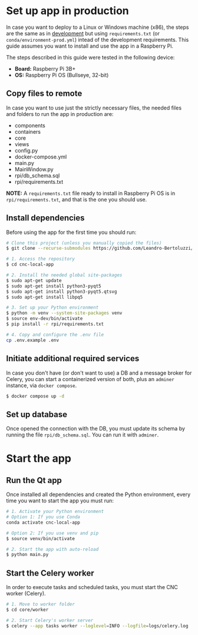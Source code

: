 # Set up app in production

In case you want to deploy to a Linux or Windows machine (x86), the steps are the same as in [development](./development.md) but using `requirements.txt` (or `conda/environment-prod.yml`) intead of the development requirements. This guide assumes you want to install and use the app in a Raspberry Pi.

The steps described in this guide were tested in the following device:
- **Board:** Raspberry Pi 3B+
- **OS:** Raspberry Pi OS (Bullseye, 32-bit)

## Copy files to remote

In case you want to use just the strictly necessary files, the needed files and folders to run the app in production are:

- components
- containers
- core
- views
- config.py
- docker-compose.yml
- main.py
- MainWindow.py
- rpi/db_schema.sql
- rpi/requirements.txt

**NOTE:** A `requirements.txt` file ready to install in Raspberry Pi OS is in `rpi/requirements.txt`, and that is the one you should use.

## Install dependencies

Before using the app for the first time you should run:

```bash
# Clone this project (unless you manually copied the files)
$ git clone --recurse-submodules https://github.com/Leandro-Bertoluzzi/cnc-local-app

# 1. Access the repository
$ cd cnc-local-app

# 2. Install the needed global site-packages
$ sudo apt-get update
$ sudo apt-get install python3-pyqt5
$ sudo apt-get install python3-pyqt5.qtsvg
$ sudo apt-get install libpq5

# 3. Set up your Python environment
$ python -m venv --system-site-packages venv
$ source env-dev/bin/activate
$ pip install -r rpi/requirements.txt

# 4. Copy and configure the .env file
cp .env.example .env
```

## Initiate additional required services

In case you don't have (or don't want to use) a DB and a message broker for Celery, you can start a containerized version of both, plus an `adminer` instance, via `docker compose`.

```bash
$ docker compose up -d
```

## Set up database

Once opened the connection with the DB, you must update its schema by running the file `rpi/db_schema.sql`. You can run it with `adminer`.

# Start the app

## Run the Qt app

Once installed all dependencies and created the Python environment, every time you want to start the app you must run:

```bash
# 1. Activate your Python environment
# Option 1: If you use Conda
conda activate cnc-local-app

# Option 2: If you use venv and pip
$ source venv/bin/activate

# 2. Start the app with auto-reload
$ python main.py
```

## Start the Celery worker

In order to execute tasks and scheduled tasks, you must start the CNC worker (Celery).

```bash
# 1. Move to worker folder
$ cd core/worker

# 2. Start Celery's worker server
$ celery --app tasks worker --loglevel=INFO --logfile=logs/celery.log
```
